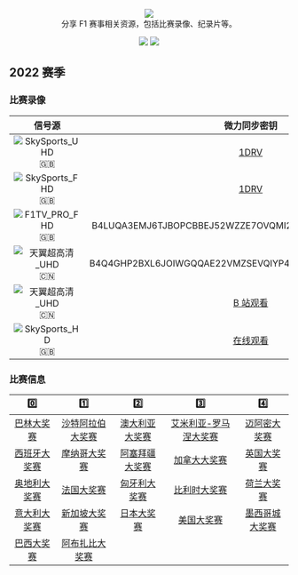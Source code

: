 <p align="center">
  <img src="/media/img/logos/f1.svg"/>
  <br>分享 F1 赛事相关资源，包括比赛录像、纪录片等。
</p>

<p align="center">
  <a href="https://space.bilibili.com/175358"><img src="https://img.shields.io/badge/B%E7%AB%99-Bilibili-blue"></a>
  <a href="https://weibo.com/jayyoung1"><img src="https://img.shields.io/badge/%E6%96%B0%E6%B5%AA-Weibo-red"></a>
</p>

## 2022 赛季

### 比赛录像

|                                  信号源                                  |                                   微力同步密钥                                    |
| :----------------------------------------------------------------------: | :-------------------------------------------------------------------------------: |
|  ![SkySports_UHD](https://img.shields.io/badge/SkySports-UHD-gold) :gb:  |              [1DRV](https://zjueducn-my.sharepoint.com/:f:/g/personal/jay_young_zju_edu_cn/EkmcSyk6UTBDoC6y4xirx_oB0TLhesM0KooufkvZBZHrtA?e=Y4psDs)               |
|  ![SkySports_FHD](https://img.shields.io/badge/SkySports-FHD-blue) :gb:  |              [1DRV](https://zjueducn-my.sharepoint.com/:f:/g/personal/jay_young_zju_edu_cn/EkM5gSNQmjBFoinBfwi04bMBUwf3ZvdPM2UUxN5gxVCMKQ?e=CSxsbF)               |
|   ![F1TV_PRO_FHD](https://img.shields.io/badge/F1TV_PRO-FHD-blue) :gb:   |              B4LUQA3EMJ6TJBOPCBBEJ52WZZE7OVQMI2DFIKQ4KI625QM472WN4Q               |
| ![天翼超高清_UHD](https://img.shields.io/badge/天翼超高清-UHD-gold) :cn: |              B4Q4GHP2BXL6JOIWGQQAE22VMZSEVQIYP4HFVN4QHGBGGZSRHZF5VQ               |
| ![天翼超高清_UHD](https://img.shields.io/badge/天翼超高清-UHD-gold) :cn: | [B 站观看](https://space.bilibili.com/175358/channel/collectiondetail?sid=754362) |
|   ![SkySports_HD](https://img.shields.io/badge/SkySports-HD-blue) :gb:   |                  [在线观看](https://racereplay.net/category.php)                  |

### 比赛信息

|                    0️⃣                     |                      1️⃣                       |                     2️⃣                      |                         3️⃣                         |                     4️⃣                      |
| :---------------------------------------: | :-------------------------------------------: | :-----------------------------------------: | :------------------------------------------------: | :-----------------------------------------: |
|  [巴林大奖赛](/races/2022/R01.README.md)  | [沙特阿拉伯大奖赛](/races/2022/R02.README.md) | [澳大利亚大奖赛](/races/2022/R03.README.md) | [艾米利亚-罗马涅大奖赛](/races/2022/R04.README.md) |  [迈阿密大奖赛](/races/2022/R05.README.md)  |
| [西班牙大奖赛](/races/2022/R06.README.md) |   [摩纳哥大奖赛](/races/2022/R07.README.md)   | [阿塞拜疆大奖赛](/races/2022/R08.README.md) |     [加拿大大奖赛](/races/2022/R09.README.md)      |   [英国大奖赛](/races/2022/R10.README.md)   |
| [奥地利大奖赛](/races/2022/R11.README.md) |    [法国大奖赛](/races/2022/R12.README.md)    |  [匈牙利大奖赛](/races/2022/R13.README.md)  |     [比利时大奖赛](/races/2022/R14.README.md)      |   [荷兰大奖赛](/races/2022/R15.README.md)   |
| [意大利大奖赛](/races/2022/R16.README.md) |   [新加坡大奖赛](/races/2022/R17.README.md)   |   [日本大奖赛](/races/2022/R18.README.md)   |      [美国大奖赛](/races/2022/R19.README.md)       | [墨西哥城大奖赛](/races/2022/R20.README.md) |
|  [巴西大奖赛](/races/2022/R21.README.md)  |  [阿布扎比大奖赛](/races/2022/R22.README.md)  |
